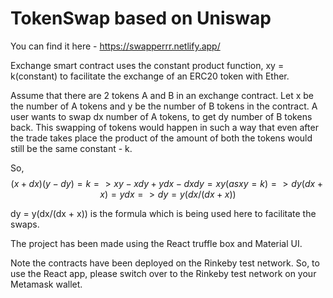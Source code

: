 # TokenSwap based on Uniswap

You can find it here - https://swapperrr.netlify.app/

Exchange smart contract uses the constant product function, xy = k(constant) to facilitate the exchange of an ERC20 token with Ether. 

Assume that there are 2 tokens A and B in an exchange contract. Let x be the number of A tokens and y be the number of B tokens in the contract. A user wants to swap dx number of A tokens, to get dy number of B tokens back. This swapping of tokens would happen in such a way that even after the trade takes place the product of the amount of both the tokens would still be the same constant - k.

So, $$ (x + dx)(y - dy) = k
=> xy - xdy + ydx - dxdy = xy (as xy = k)
=> dy(dx + x) = ydx
=> dy = y(dx/(dx + x)) $$

dy = y(dx/(dx + x)) is the formula which is being used here to facilitate the swaps.

The project has been made using the React truffle box and Material UI. 

Note the contracts have been deployed on the Rinkeby test network. So, to use the React app, please switch
over to the Rinkeby test network on your Metamask wallet.